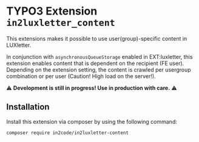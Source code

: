# TYPO3 Extension `in2luxletter_content`

This extensions makes it possible to use user(group)-specific content in LUXletter.

In conjunction with `asynchronousQueueStorage` enabled in EXT:luxletter, this extension
enables content that is dependent on the recipient (FE user). Depending on the extension
setting, the content is crawled per usergroup combination or per user (Caution! High
load on the server!).

⚠️ **Development is still in progress! Use in production with care.** ⚠️

## Installation

Install this extension via composer by using the following command:

```bash
composer require in2code/in2luxletter-content
```

